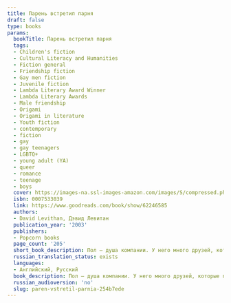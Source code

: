 ```yaml
---
title: Парень встретил парня
draft: false
type: books
params:
  bookTitle: Парень встретил парня
  tags:
  - Children's fiction
  - Cultural Literacy and Humanities
  - Fiction general
  - Friendship fiction
  - Gay men fiction
  - Juvenile fiction
  - Lambda Literary Award Winner
  - Lambda Literary Awards
  - Male friendship
  - Origami
  - Origami in literature
  - Youth fiction
  - contemporary
  - fiction
  - gay
  - gay teenagers
  - LGBTQ+
  - young adult (YA)
  - queer
  - romance
  - teenage
  - boys
  cover: https://images-na.ssl-images-amazon.com/images/S/compressed.photo.goodreads.com/books/1662323555i/62246585.jpg
  isbn: 0007533039
  link: https://www.goodreads.com/book/show/62246585
  authors:
  - David Levithan, Дэвид Левитан
  publication_year: '2003'
  publishers:
  - Popcorn books
  page_count: '205'
  short_book_description: Пол — душа компании. У него много друзей, которые принимают его таким, какой он есть.
  russian_translation_status: exists
  languages:
  - Английский, Русский
  book_description: Пол — душа компании. У него много друзей, которые принимают его таким, какой он есть. Однажды в книжном магазине Пол знакомится с Ноем, который совсем недавно переехал в город. Вскоре они проводят все свободное время вместе — пока Пол не совершает ошибку. А тут еще его лучшая подруга Джони отдаляется и не отвечает на звонки, а друг Тони страдает из-за плохих отношений с родителями. И кстати, подготовка к выпускному тоже идет не по плану. Но Пол не готов сдаваться — и сделает все, что можно, ради своих друзей.
  russian_audioversion: 'no'
  slug: paren-vstretil-parnia-254b7ede
---
```

